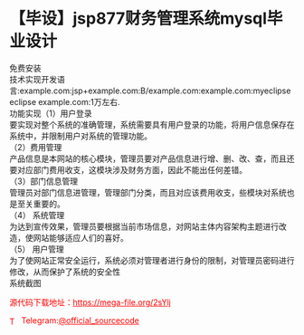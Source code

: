 # 【毕设】jsp877财务管理系统mysql毕业设计

免费安装<br>技术实现开发语言:example.com:jsp+example.com:B/example.com:example.com:myeclipse eclipse example.com:1万左右.<br>功能实现（1）用户登录<br>要实现对整个系统的准确管理，系统需要具有用户登录的功能，将用户信息保存在系统中，并限制用户对系统的管理功能。<br>（2）费用管理<br>产品信息是本网站的核心模块，管理员要对产品信息进行增、删、改、查，而且还要对应部门费用收支，这模块涉及财务方面，因此不能出任何差错。<br>（3）部门信息管理<br>管理员对部门信息进管理，管理部门分类，而且对应该费用收支，些模块对系统也是至关重要的。<br>（4） 系统管理<br>为达到宣传效果，管理员要根据当前市场信息，对网站主体内容架构主题进行改造，使网站能够适应人们的喜好。<br>（5） 用户管理<br>为了使网站正常安全运行，系统必须对管理者进行身份的限制，对管理员密码进行修改，从而保护了系统的安全性<br>系统截图 <br>


<p style="color: red;">源代码下载地址：<a href="https://mega-file.org/2sYlj" style="color: red;">https://mega-file.org/2sYlj</a></p><p style="color: red;"><img src="https://cdn-icons-png.flaticon.com/512/2111/2111646.png" alt="Telegram Icon" style="width: 16px; vertical-align: middle; margin-right: 5px;">Telegram:<a href="https://t.me/official_sourcecode" style="color: red;">@official_sourcecode</a></p>